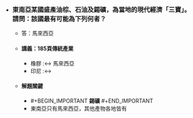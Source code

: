 - ### 東南亞某國盛產油棕、石油及錫礦，為當地的現代經濟「三寶」。請問：該國最有可能為下列何者？
	- 答：馬來西亞
	- #### 講義：185頁傳統產業
		- 橡膠 :<-> 馬來西亞
		- 印尼 :<->
	- #### 解題關鍵
		- #+BEGIN_IMPORTANT
		  **錫礦**
		  #+END_IMPORTANT
		- 東南亞只有馬來西亞，其他產物各地皆有